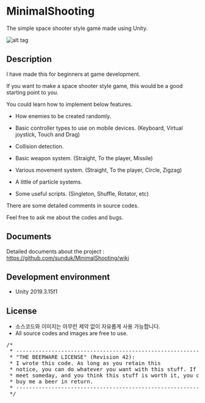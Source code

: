 # MinimalShooting
The simple space shooter style game made using Unity.

![alt tag](https://github.com/sunduk/MinimalShooting/blob/master/Documents/Images/playani.gif?raw=true)


## Description

I have made this for beginners at game development.

If you want to make a space shooter style game, this would be a good starting point to you.


You could learn how to implement below features.
- How enemies to be created randomly.

- Basic controller types to use on mobile devices.
(Keyboard, Virtual joystick, Touch and Drag)

- Collision detection.

- Basic weapon system.
(Straight, To the player, Missile)

- Various movement system.
(Straight, To the player, Circle, Zigzag)

- A little of particle systems.

- Some useful scripts.
(Singleton, Shuffle, Rotator, etc)

There are some detailed comments in source codes.

Feel free to ask me about the codes and bugs.


## Documents
Detailed documents about the project : 
https://github.com/sunduk/MinimalShooting/wiki


## Development environment
- Unity 2019.3.15f1



## License
- 소스코드와 이미지는 아무런 제약 없이 자유롭게 사용 가능합니다.
- All source codes and images are free to use.

<pre>
/*
 * ------------------------------------------------------------
 * "THE BEERWARE LICENSE" (Revision 42):
 * I wrote this code. As long as you retain this 
 * notice, you can do whatever you want with this stuff. If we
 * meet someday, and you think this stuff is worth it, you can
 * buy me a beer in return.
 * ------------------------------------------------------------
 */
 </pre>
 
